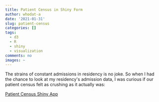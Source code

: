 ```yaml
---
title: Patient Census in Shiny Form
author: whodat-a
date: '2021-01-31'
slug: patient-census
categories: []
tags:
  - d3
  - R
  - shiny
  - visualization
comments: no
images: ~
---
```

The strains of constant admissions in residency is no joke. So when I had the chance to look at my residency's admission data, I was curious if our patient census felt as crushing as it actually was:

[Patient Census Shiny App](https://whodat-a.shinyapps.io/Patient_Census/)